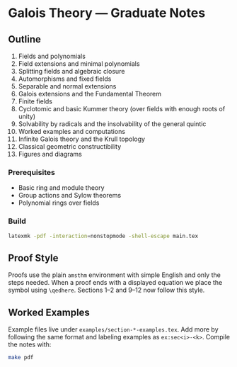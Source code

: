 # Galois Theory — Graduate Notes

## Outline
1. Fields and polynomials  
2. Field extensions and minimal polynomials  
3. Splitting fields and algebraic closure  
4. Automorphisms and fixed fields  
5. Separable and normal extensions  
6. Galois extensions and the Fundamental Theorem  
7. Finite fields  
8. Cyclotomic and basic Kummer theory (over fields with enough roots of unity)  
9. Solvability by radicals and the insolvability of the general quintic  
10. Worked examples and computations  
11. Infinite Galois theory and the Krull topology  
12. Classical geometric constructibility  
99. Figures and diagrams

### Prerequisites
- Basic ring and module theory
- Group actions and Sylow theorems
- Polynomial rings over fields

### Build
```bash
latexmk -pdf -interaction=nonstopmode -shell-escape main.tex
```

## Proof Style
Proofs use the plain `amsthm` environment with simple English and only the steps needed. When a proof ends with a displayed equation we place the symbol using `\qedhere`. Sections&nbsp;1–2 and 9–12 now follow this style.

## Worked Examples
Example files live under `examples/section-*-examples.tex`. Add more by following the same format and labeling examples as `ex:sec<i>-<k>`. Compile the notes with:
```bash
make pdf
```
